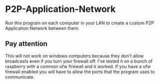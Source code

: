 # P2P-Application-Network
Run this program on each computer in your LAN to create a custom P2P Application Network between them.
## Pay attention
This will not work on windows computers because they don't allow broadcasts even if you turn your firewall off. I've tested it on a bunch of raspberry with a common ufw firewall and it worked. If you have a ufw firewall enabled you will have to allow the ports that the program uses to communicate.
